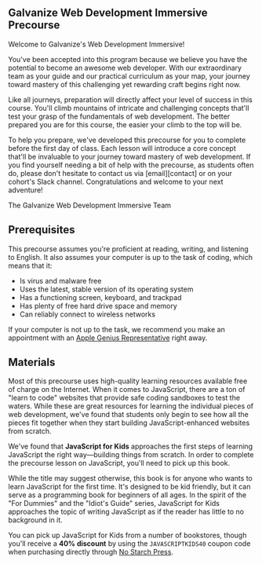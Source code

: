 ## Galvanize Web Development Immersive Precourse

Welcome to Galvanize's Web Development Immersive!

You've been accepted into this program because we believe you have the potential to become an awesome web developer. With our extraordinary team as your guide and our practical curriculum as your map, your journey toward mastery of this challenging yet rewarding craft begins right now.

Like all journeys, preparation will directly affect your level of success in this course. You'll climb mountains of intricate and challenging concepts that'll test your grasp of the fundamentals of web development. The better prepared you are for this course, the easier your climb to the top will be.

To help you prepare, we've developed this precourse for you to complete before the first day of class. Each lesson will introduce a core concept that'll be invaluable to your journey toward mastery of web development. If you find yourself needing a bit of help with the precourse, as students often do, please don't hesitate to contact us via [email][contact] or on your cohort's Slack channel. Congratulations and welcome to your next adventure!

The Galvanize Web Development Immersive Team

## Prerequisites

This precourse assumes you're proficient at reading, writing, and listening to English. It also assumes your computer is up to the task of coding, which means that it:

* Is virus and malware free
* Uses the latest, stable version of its operating system
* Has a functioning screen, keyboard, and trackpad
* Has plenty of free hard drive space and memory
* Can reliably connect to wireless networks

If your computer is not up to the task, we recommend you make an appointment with an [Apple Genius Representative][genius] right away.

## Materials

Most of this precourse uses high-quality learning resources available free of charge on the Internet. When it comes to JavaScript, there are a ton of "learn to code" websites that provide safe coding sandboxes to test the waters. While these are great resources for learning the individual pieces of web development, we've found that students only begin to see how all the pieces fit together when they start building JavaScript-enhanced websites from scratch.

We've found that **JavaScript for Kids** approaches the first steps of learning JavaScript the right way—building things from scratch. In order to complete the precourse lesson on JavaScript, you'll need to pick up this book.

While the title may suggest otherwise, this book is for anyone who wants to learn JavaScript for the first time. It's designed to be kid friendly, but it can serve as a programming book for beginners of all ages. In the spirit of the "For Dummies" and the "Idiot's Guide" series, JavaScript for Kids approaches the topic of writing JavaScript as if the reader has little to no background in it.

You can pick up JavaScript for Kids from a number of bookstores, though you'll receive a **40% discount** by using the `JAVASCRIPTKIDS40` coupon code when purchasing directly through [No Starch Press][javascript-kids].

[genius]: https://www.apple.com/retail/geniusbar/
[javascript-kids]: https://www.nostarch.com/jsforkids
